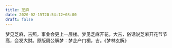 ```yaml
---
title: 芝麻
date: 2020-02-15T20:54:12+08:00
draft: false
---
```


梦见芝麻，吉照，事业会更上一层楼。梦见芝麻开花，大吉，俗话说芝麻开花节节高，会发大财。原版周公解梦：梦芝产门楣，吉。《梦林玄解》